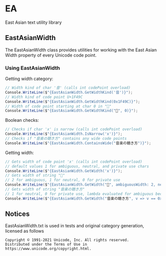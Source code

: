 # EA
 East Asian text utility library

## EastAsianWidth

The EastAsianWidth class provides utilities for working with the East Asian Width property of every Unicode code point.

### Using EastAsianWidth

Getting width category:

```csharp
// Width kind of char '音' (calls int codePoint overload)
Console.WriteLine($"{EastAsianWidth.GetWidthKind('音')}");
// Width kind of code point U+1F49C
Console.WriteLine($"{EastAsianWidth.GetWidthKind(0x1F49C)}");
// Width of code point starting at char 0 in "💜"
Console.WriteLine($"{EastAsianWidth.GetWidthKind("💜", 0)}");
```

Boolean checks:

```csharp
// Checks if char 'x' is narrow (calls int codePoint overload)
Console.WriteLine($"{EastAsianWidth.IsNarrow('x')}");
// Checks if "音楽の聴き方" contains any wide code points
Console.WriteLine($"{EastAsianWidth.ContainsWide("音楽の聴き方")}");
```

Getting width:

```csharp
// Gets width of code point 'x' (calls int codePoint overload)
// default values 1 for ambiguous, neutral, and private use chars
Console.WriteLine($"{EastAsianWidth.GetWidth('x')}");
// Gets width of string "💜"
// 2 for ambiguous, 1 for neutral, 0 for private use
Console.WriteLine($"{EastAsianWidth.GetWidth("💜", ambiguousWidth: 2, neutralWidth: 1, privateUseWidth: 0)}");
// Gets width of string "音楽の聴き方"
// 1 for neutral, 0 for private use, lambda evaluated for ambiguous because no explicit value was specified
Console.WriteLine($"{EastAsianWidth.GetWidth("音楽の聴き方", v => v == 0x212B ? 2 : 1, neutralWidth: 1, privateUseWidth: 0)}");
```

## Notices

EastAsianWidth.txt is used in tests and original category generation, licensed as follows

```
Copyright © 1991-2021 Unicode, Inc. All rights reserved.
Distributed under the Terms of Use in https://www.unicode.org/copyright.html.
```